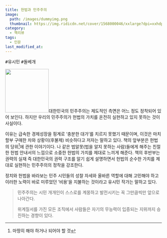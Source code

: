 ```yaml
---
title: 헌법과 민주주의
image: 
  path: /images/dummyimg.png
  thumbnail: https://img.ridicdn.net/cover/1568000046/xxlarge?dpi=xxhdpi
category:
  - 책리뷰
tags:
  - 인문
last_modified_at:
---
```


<kbd>#유시민</kbd> <kbd>#돌베개</kbd> 

<img src="https://img.ridicdn.net/cover/1568000046/xxlarge?dpi=xxhdpi" style="width: 140px" class="align-right" alt=""/>대한민국의 민주주의는 제도적인 측면은 어느 정도 정착되어 있어 보인다. 하지만 우리의 민주주의가 헌법의 가치를 온전히 실현하고 있지 못하는 것이 사실이다.

이유는 급속한 경제성장을 핑계로 ‘충분한 대가’를  치르지 못했기 때문이며, 이것은 마치 할부 구매한 차와 상황이(후불제) 비슷하다고 저자는 말하고 있다. 책의 앞부분은 헌법의 당위[^1]에 관한 이야기이다. 나 같은 법알못(법을 알지 못하는 사람)들에게 해주는 친절한 헌법 안내서의 느낌으로 소중한 헌법의 가치를 제대로 느끼게 해준다. 책의 후반부는 권력의 실재 즉 대한민국의 권력 구조를 알기 쉽게 설명하면서 헌법의 순수한 가치를 제대로 실현하는 민주주의의 정착을 강조한다. 

정치와 헌법을 바라보는 민주 시민들의 성찰 자세와 올바른 역할에 대해 고민해야 하고 이러한 노력이 바로 미루었던 ‘비용’을 지불하는 것이라고 유시민 작가는 말하고 있다. 

> 민주주의는 시민 개개인이 스스로를 계몽하고 발전시키는 꼭 그만큼씩만 앞으로 나아간다. 
>
> 위계질서를 가진 모든 조직에서 사람들은 자기의 무능력이 입증되는 지위까지 승진하는 경향이 있다.  

[^1]: 마땅히 해야 하거나 되어야 할 것



